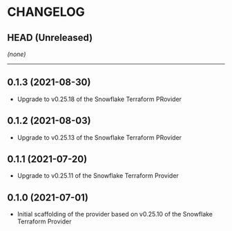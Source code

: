 CHANGELOG
=========

## HEAD (Unreleased)
_(none)_

---

## 0.1.3 (2021-08-30)
* Upgrade to v0.25.18 of the Snowflake Terraform PRovider

## 0.1.2 (2021-08-03)
* Upgrade to v0.25.13 of the Snowflake Terraform PRovider

## 0.1.1 (2021-07-20)
* Upgrade to v0.25.11 of the Snowflake Terraform Provider

## 0.1.0 (2021-07-01)
* Initial scaffolding of the provider based on v0.25.10 of the Snowflake Terraform Provider
